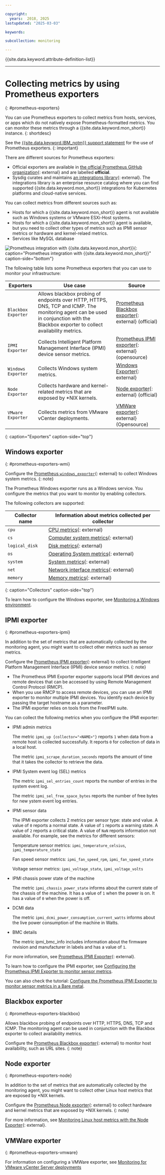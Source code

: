```yaml
---

copyright:
  years:  2018, 2025
lastupdated: "2025-03-03"

keywords: 

subcollection: monitoring

---
```


{{site.data.keyword.attribute-definition-list}}

---

# Collecting metrics by using Prometheus exporters
{: #prometheus-exporters}

You can use Prometheus exporters to collect metrics from hosts, services, or apps which do not natively expose Prometheus-formatted metrics. You can monitor these metrics through a {{site.data.keyword.mon_short}} instance.
{: shortdesc}

See the [{{site.data.keyword.IBM_notm}} support statement](/docs/monitoring?topic=monitoring-agent_support) for the use of Prometheus exporters.
{: important}

There are different sources for Prometheus exporters:
- Official exporters are available in [the official Prometheus GitHub organization](https://github.com/prometheus){: external} and are labelled **official**.
- Sysdig curates and maintains [an integrations library](https://docs.sysdig.com/en/docs/sysdig-monitor/integrations/integration-library/){: external}. The integrations library is an enterprise resource catalog where you can find supported {{site.data.keyword.mon_short}} integrations for Kubernetes platforms and cloud-native services.

You can collect metrics from different sources such as:
- Hosts for which a {{site.data.keyword.mon_short}} agent is not available such as Windows systems or VMware ESXi-Host systems.
- Hosts for which a {{site.data.keyword.mon_short}} agent is available, but you need to collect other types of metrics such as IPMI sensor metrics or hardware and kernel-relaed metrics.
- Services like MySQL database

![Prometheus integration with {{site.data.keyword.mon_short}}](images/prometheus.svg "Prometheus integration with {{site.data.keyword.mon_short}}"){: caption="Prometheus integration with {{site.data.keyword.mon_short}}" caption-side="bottom"}

The following table lists some Prometheus exporters that you can use to monitor your infrastructure:

| Exporters                | Use case                               | Source |
|--------------------------|----------------------------------------|---------|
| `Blackbox Exporter`       | Allows blackbox probing of endpoints over HTTP, HTTPS, DNS, TCP and ICMP. The monitoring agent can be used in conjunction with the Blackbox exporter to collect availability metrics.  | [Prometheus Blackbox exporter](https://github.com/prometheus/blackbox_exporter){: external} (official)|
| `IPMI Exporter`          | Collects Intelligent Platform Management Interface (IPMI) device sensor metrics.  | [Prometheus IPMI exporter](https://github.com/prometheus-community/ipmi_exporter){: external} (opensource)  |
| `Windows Exporter`   | Collects Windows system metrics. | [Windows Exporter](https://docs.sysdig.com/en/docs/sysdig-monitor/integrations/integration-library/windows/){: external}  |
| `Node Exporter`          | Collects hardware and kernel-related metrics that are exposed by *NIX kernels. | [Node exporter](https://github.com/prometheus/node_exporter){: external} (official) |
| `VMware Exporter`        | Collects metrics from VMware vCenter deployments. | [VMWare exporter](https://github.com/pryorda/vmware_exporter){: external} (Opensource) |
{: caption="Exporters" caption-side="top"}


## Windows exporter
{: #prometheus-exporters-wmi}

Configure the [Prometheus `windows_exporter`](https://github.com/prometheus-community/windows_exporter){: external} to collect Windows system metrics.
{: note}

The Prometheus Windows exporter runs as a Windows service. You configure the metrics that you want to monitor by enabling collectors.

The following collectors are supported:

| Collector name | Information about metrics collected per collector |
|----------------|---------------------------------------------------|
| `cpu`          | [CPU metrics](https://github.com/prometheus-community/windows_exporter/blob/master/docs/collector.cpu.md){: external} |
| `cs`           | [Computer system metrics](https://github.com/prometheus-community/windows_exporter/blob/master/docs/collector.cs.md){: external} |
| `logical_disk` | [Disk metrics](https://github.com/prometheus-community/windows_exporter/blob/master/docs/collector.logical_disk.md){: external} |
| `os`           | [Operating System metrics](https://github.com/prometheus-community/windows_exporter/blob/master/docs/collector.os.md){: external} |
| `system`       | [System metrics](https://github.com/prometheus-community/windows_exporter/blob/master/docs/collector.system.md){: external} |
| `net`          | [Network interface metrics](https://github.com/prometheus-community/windows_exporter/blob/master/docs/collector.net.md){: external} |
| `memory`       | [Memory metrics](https://github.com/prometheus-community/windows_exporter/blob/master/docs/collector.memory.md){: external} |
{: caption="Collectors" caption-side="top"}


To learn how to configure the Windows exporter, see [Monitoring a Windows environment](/docs/monitoring?topic=monitoring-windows).






## IPMI exporter
{: #prometheus-exporters-ipmi}

In addition to the set of metrics that are automatically collected by the monitoring agent, you might want to collect other metrics such as sensor metrics.

Configure the [Prometheus IPMI exporter](https://github.com/prometheus-community/ipmi_exporter){: external} to collect Intelligent Platform Management Interface (IPMI) device sensor metrics.
{: note}

* The Prometheus IPMI Exporter exporter supports local IPMI devices and remote devices that can be accessed by using Remote Management Control Protocol (RMCP).
* When you use RMCP to access remote devices, you can use an IPMI exporter to monitor multiple IPMI devices. You identify each device by passing the target hostname as a parameter.
* The IPMI exporter relies on tools from the FreeIPMI suite.

You can collect the following metrics when you configure the IPMI exporter:

* IPMI admin metrics

    The metric `ipmi_up {collector="<NAME>"}` reports `1` when data from a remote host is collected successfully. It reports `0` for collection of data in a local host.

    The metric `ipmi_scrape_duration_seconds` reports the amount of time that it takes the collector to retrieve the data.

* IPMI System event log (SEL) metrics

    The metric `ipmi_sel_entries_count` reports the number of entries in the system event log.

    The metric `ipmi_sel_free_space_bytes` reports the number of free bytes for new ystem event log entries.

* IPMI sensor data

    The IPMI exporter collects 2 metrics per sensor type: state and value. A value of `0` reports a normal state. A value of `1` reports a warning state. A value of `2` reports a critical state. A value of `NaN` reports information not available. For example, see the metrics for different sensors:

    Temperature sensor metrics: `ipmi_temperature_celsius`, `ipmi_temperature_state`

    Fan speed sensor metrics: `ipmi_fan_speed_rpm`, `ipmi_fan_speed_state`

    Voltage sensor metrics: `ipmi_voltage_state`, `ipmi_voltage_volts`

* IPMI chassis power state of the machine

    The metric `ipmi_chassis_power_state` informs about the current state of the chassis of the machine. It has a value of `1` when the power is on. It has a value of `0` when the power is off.

* DCMI data

    The metric `ipmi_dcmi_power_consumption_current_watts` informs about the live power consumption of the machine in Watts.

* BMC details

    The metric ipmi_bmc_info includes information about the firmware revision and manufacturer in labels and has a value of `1`.

For more information, see [Prometheus IPMI Exporter](https://github.com/prometheus-community/ipmi_exporter){: external}.

To learn how to configure the IPMI exporter, see [Configuring the Prometheus IPMI Exporter to monitor sensor metrics](/docs/monitoring?topic=monitoring-ipmi).

You can also check the tutorial: [Configure the Prometheus IPMI Exporter to monitor sensor metrics in a Bare metal](/docs/monitoring?topic=monitoring-baremetal_linux#baremetal_linux_step3).


## Blackbox exporter
{: #prometheus-exporters-blackbox}

Allows blackbox probing of endpoints over HTTP, HTTPS, DNS, TCP and ICMP. The monitoring agent can be used in conjunction with the Blackbox exporter to collect availability metrics.

Configure the [Prometheus Blackbox exporter](https://github.com/prometheus/blackbox_exporter){: external} to monitor host availability, such as URL sites.
{: note}

## Node exporter
{: #prometheus-exporters-node}

In addition to the set of metrics that are automatically collected by the monitoring agent, you might want to collect other Linux host metrics that are exposed by *NIX kernels.

Configure the [Prometheus Node exporter](https://github.com/prometheus/node_exporter){: external} to collect hardware and kernel metrics that are exposed by *NIX kernels.
{: note}

For more information, see [Monitoring Linux host metrics with the Node Exporter](https://prometheus.io/docs/guides/node-exporter/){: external}.

## VMWare exporter
{: #prometheus-exporters-vmware}

For information on configuring a VMWare exporter, see [Monitoring for VMware vCenter Server deployments](/docs/monitoring?topic=monitoring-vmware-vcenter)
